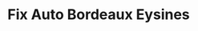 ---
title: "Fix Auto Bordeaux Eysines"
url: /eysines/fix-auto-bordeaux-eysines/
shop: réparation de voitures
---